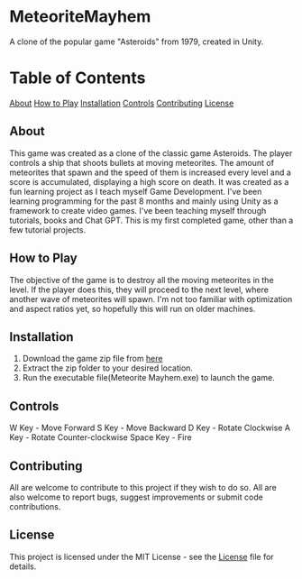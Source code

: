 # MeteoriteMayhem
A clone of the popular game "Asteroids" from 1979, created in Unity.

# Table of Contents
[About](#About)
[How to Play](#How-to-Play)
[Installation](#Installation)
[Controls](#Controls)
[Contributing](#Contributing)
[License](#License)

## About
This game was created as a clone of the classic game Asteroids.
The player controls a ship that shoots bullets at moving meteorites. The amount of meteorites that spawn and the speed of them
is increased every level and a score is accumulated, displaying a high score on death. 
It was created as a fun learning project as I teach myself Game Development.
I've been learning programming for the past 8 months and mainly using Unity as a framework to create video games. 
I've been teaching myself through tutorials, books and Chat GPT.
This is my first completed game, other than a few tutorial projects.

## How to Play
The objective of the game is to destroy all the moving meteorites in the level. If the player does this, they will 
proceed to the next level, where another wave of meteorites will spawn. I'm not too familiar with optimization and aspect ratios
yet, so hopefully this will run on older machines.

## Installation
1. Download the game zip file from [here](https://drive.google.com/file/d/1JEwSAEldx1IEQ_F3_mvFpB9fazfvV0y6/view?usp=sharing)
2. Extract the zip folder to your desired location.
3. Run the executable file(Meteorite Mayhem.exe) to launch the game.

## Controls
W Key - Move Forward
S Key - Move Backward
D Key - Rotate Clockwise
A Key - Rotate Counter-clockwise
Space Key - Fire

## Contributing
All are welcome to contribute to this project if they wish to do so. All are also welcome to report bugs, suggest improvements or submit code contributions.

## License
This project is licensed under the MIT License - see the [License](https://github.com/kylelirette93/MeteoriteMayhem/blob/main/LICENSE) file for details.



